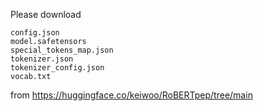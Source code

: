 Please download 
```
config.json
model.safetensors
special_tokens_map.json
tokenizer.json
tokenizer_config.json
vocab.txt

```
from https://huggingface.co/keiwoo/RoBERTpep/tree/main